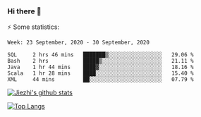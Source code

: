 ### Hi there 👋

⚡ Some statistics:

<!--START_SECTION:waka-->
```text
Week: 23 September, 2020 - 30 September, 2020

SQL     2 hrs 46 mins   ███████▒░░░░░░░░░░░░░░░░░   29.06 % 
Bash    2 hrs           █████▒░░░░░░░░░░░░░░░░░░░   21.11 % 
Java    1 hr 44 mins    ████▓░░░░░░░░░░░░░░░░░░░░   18.16 % 
Scala   1 hr 28 mins    ████░░░░░░░░░░░░░░░░░░░░░   15.40 % 
XML     44 mins         ██░░░░░░░░░░░░░░░░░░░░░░░   07.79 % 
```
<!--END_SECTION:waka-->

[![Jiezhi's github stats](https://github-readme-stats.vercel.app/api?username=Jiezhi&show_icons=true)](https://github.com/Jiezhi/github-readme-stats)

[![Top Langs](https://github-readme-stats.vercel.app/api/top-langs/?username=Jiezhi&hide=javascript,html)](https://github.com/Jiezhi/github-readme-stats)
<!--
**Jiezhi/Jiezhi** is a ✨ _special_ ✨ repository because its `README.md` (this file) appears on your GitHub profile.

Here are some ideas to get you started:

- 🔭 I’m currently working on ...
- 🌱 I’m currently learning ...
- 👯 I’m looking to collaborate on ...
- 🤔 I’m looking for help with ...
- 💬 Ask me about ...
- 📫 How to reach me: ...
- 😄 Pronouns: ...
- ⚡ Fun fact: ...
-->

